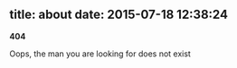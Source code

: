 title: about
date: 2015-07-18 12:38:24
---

**404**

Oops, the man you are looking for does not exist
